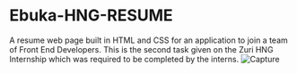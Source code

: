 # Ebuka-HNG-RESUME
A resume web page built in HTML and CSS for an application to join a team of Front End Developers. This is the second task given on the Zuri HNG Internship which was required to be completed by the interns.
![Capture](https://user-images.githubusercontent.com/89092574/130097450-fca21471-e559-4186-aaa0-281f34cdeb39.JPG)
 
